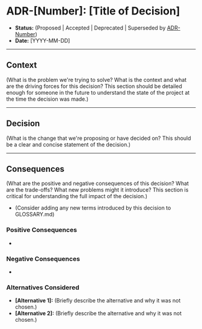 # ADR-[Number]: [Title of Decision]

*   **Status:** (Proposed | Accepted | Deprecated | Superseded by [ADR-Number](link-to-ADR))
*   **Date:** [YYYY-MM-DD]

---

## Context

(What is the problem we're trying to solve? What is the context and what are the driving forces for this decision? This section should be detailed enough for someone in the future to understand the state of the project at the time the decision was made.)


---

## Decision

(What is the change that we're proposing or have decided on? This should be a clear and concise statement of the decision.)


---

## Consequences

(What are the positive and negative consequences of this decision? What are the trade-offs? What new problems might it introduce? This section is critical for understanding the full impact of the decision.)

*   (Consider adding any new terms introduced by this decision to GLOSSARY.md)

### Positive Consequences

*   

### Negative Consequences

*   

### Alternatives Considered

*   **[Alternative 1]:** (Briefly describe the alternative and why it was not chosen.)
*   **[Alternative 2]:** (Briefly describe the alternative and why it was not chosen.)
